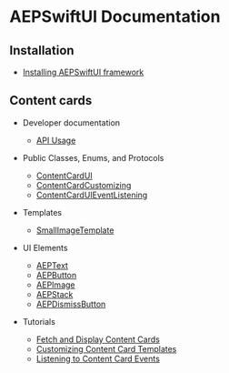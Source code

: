 # AEPSwiftUI Documentation

## Installation

* [Installing AEPSwiftUI framework](./getting-started.md)

## Content cards

* Developer documentation 

    * [API Usage](./api-usage.md)

* Public Classes, Enums, and Protocols

    * [ContentCardUI](./ContentCard/PublicClasses/contentcardui.md)
    * [ContentCardCustomizing](./ContentCard/PublicClasses/contentcardcustomizing.md)
    * [ContentCardUIEventListening](./ContentCard/PublicClasses/contentcarduieventlistening.md)

* Templates

    * [SmallImageTemplate](./ContentCard/PublicClasses/Template/smallimage-template.md)

* UI Elements

    * [AEPText](./ContentCard/PublicClasses/UIElements/aeptext.md)
    * [AEPButton](./ContentCard/PublicClasses/UIElements/aepbutton.md)
    * [AEPImage](./ContentCard/PublicClasses/UIElements/aepimage.md)
    * [AEPStack](./ContentCard/PublicClasses/UIElements/aepstack.md)
    * [AEPDismissButton](./ContentCard/PublicClasses/UIElements/aepdismissbutton.md)
 
* Tutorials

    * [Fetch and Display Content Cards](./ContentCard/Tutorial/displaying-content-cards.md) 
    * [Customizing Content Card Templates](./ContentCard/Tutorial/customizing-content-card-templates.md)
    * [Listening to Content Card Events](./ContentCard/Tutorial/listening-content-card-events.md)
